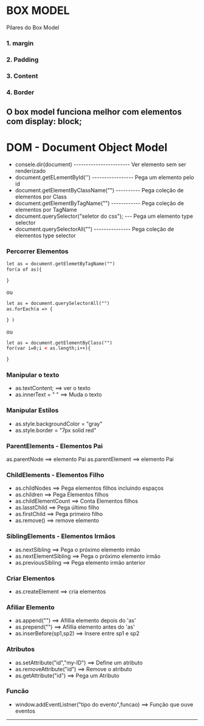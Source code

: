# BOX MODEL

Pilares do Box Model 

### 1. margin
### 2. Padding
### 3. Content
### 4. Border

O box model funciona melhor com elementos com 
display: block;
---------------------------------------------------------------------------
# DOM - Document Object Model
+ consele.dir(document) ----------------------- Ver elemento sem ser renderizado
+ document.getELementById('') ----------------- Pega um elemento pelo id
+ document.getElementByClassName("") ---------- Pega coleção de elementos por Class
+ document.getElementByTagName("") ------------ Pega coleção de elementos por TagName
+ document.querySelector("seletor do css"); --- Pega um elemento type selector
+ document.querySelectorAll("") --------------- Pega coleção de elementos type selector

### Percorrer Elementos

```html
let as = document.getElemetByTagName("")
for(a of as){

}
```
ou

```html
let as = document.querySelectorAll("")
as.forEach(a => {

} )
```
ou

```html
let as = document.getElementByClass("")
for(var i=0;i < as.length;i++){

}
```

### Manipular o texto
+ as.textContent; ==> ver o texto
+ as.innerText = " " ==> Muda o texto

### Manipular Estilos
+ as.style.backgroundColor = "gray"
+ as.style.border = "7px solid red"

### ParentElements - Elementos Pai
as.parentNode ==> elemento Pai
as.parentElement ==> elemento Pai

### ChildElements - Elementos Filho
+ as.childNodes ==> Pega elementos filhos incluindo espaços
+ as.children ==> Pega Elementos filhos
+ as.childElementCount ==> Conta Elementos filhos
+ as.lasstChild ==> Pega último filho
+ as.firstChild ==> Pega primeiro filho
+ as.remove() ==> remove elemento

### SiblingElements - Elementos Irmãos
+ as.nextSibling ==> Pega o próximo elemento irmão
+ as.nextElementSibling ==> Pega o próximo elemento irmão
+ as.previousSibling ==> Pega elemento irmão anterior

### Criar Elementos
+ as.createElement ==> cria elementos

### Afiliar Elemento
+ as.append("") ==> Afillia elemento depois do 'as'
+ as.prepend("") ==> Afillia elemento antes do 'as'
+ as.inserBefore(sp1,sp2) ==> Insere entre sp1 e sp2

### Atributos
+ as.setAttribute("id","my-ID") ==> Define um atributo
+ as.removeAttribute("id") ==> Remove o atributo
+ as.getAttribute("id") ==> Pega um Atributo


### Funcão
+ window.addEventListner("tipo do evento",funcao) ==> Função que ouve eventos
----------------------------------------------------------------------------
